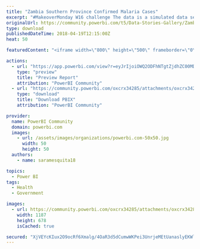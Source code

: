 ```yaml
---
title: "Zambia Southern Province Confirmed Malaria Cases"
excerpt: "#MakeoverMonday W16 challenge The data is a simulated data set based on actual malaria case counts detected by Zambian Ministry of Health staff who"
originalUrl: https://community.powerbi.com/t5/Data-Stories-Gallery/Zambia-Southern-Province-Confirmed-Malaria-Cases/m-p/400456
type: download
publishedDateTime: 2018-04-19T12:15:00Z
heat: 50

featuredContent: "<iframe width=\"800\" height=\"500\" frameborder=\"0\" src=\"https://app.powerbi.com/view?r=eyJrIjoiOWQ2ODFhNTgtZjdhZC00MDU3LTk5MjMtYzJiNWY5NzZiN2MwIiwidCI6IjE4NmE2ZTlkLTU0MjMtNGE3My1hNTUyLTRhZjY1N2VmNjZhNSIsImMiOjN9\"></iframe>"

actions:
  - url: "https://app.powerbi.com/view?r=eyJrIjoiOWQ2ODFhNTgtZjdhZC00MDU3LTk5MjMtYzJiNWY5NzZiN2MwIiwidCI6IjE4NmE2ZTlkLTU0MjMtNGE3My1hNTUyLTRhZjY1N2VmNjZhNSIsImMiOjN9"
    type: "preview"
    title: "Preview Report"
    attribution: "PowerBI Community"
  - url: "https://community.powerbi.com/oxcrx34285/attachments/oxcrx34285/DataStoriesGallery/1802/2/No%20More%20Malaria.pbix"
    type: "download"
    title: "Download PBIX"
    attribution: "PowerBI Community"

provider:
  name: PowerBI Community
  domain: powerbi.com
  images:
    - url: /assets/images/organizations/powerbi.com-50x50.jpg
      width: 50
      height: 50
  authors:
    - name: saramesquita18

topics:
  - Power BI
tags:
  - Health
  - Government

images:
  - url: https://community.powerbi.com/oxcrx34285/attachments/oxcrx34285/DataStoriesGallery/1802/1/NoMoreMalaria.png
    width: 1187
    height: 678
    isCached: true

secured: "XjVEYcKIux2O9ocRf6Xmalg/4OaR3d5dCumwWKPei3UnrjeMEtUanaslyEKWlW0YMWb1olq7Z7hsS4Vk2F/53pP9d8Wq/sWyCQLxHj8tp0hQUUjH0AQUzvI6UsPNPWDEhFP5i7QdYqMfAAvJnOxB4sjh083aNNcYerlmz4hC/lykMIm/1RYRSYR93KCofuujuhTvc23takP6J/T1Y25qaztHCMN5P+k1SspImZSbpenGnsEDJojunel+ykdjDggFBLwQlEjev7F/vblyNwSvpZ1lSb78qIELOHA0EI51i5j4OwsfSSYXJ3sLMbw2l6kIf/O47a5stzEhv1+2J39cyQipX/dHNi/q56RQAV0rLbwJPMoAI0bclAKLhbIPBd/QcuvGQjDxDtJYuM1iI55aoA==;EqTMsDY4GBwKupZ8sxJczQ=="
---
```


